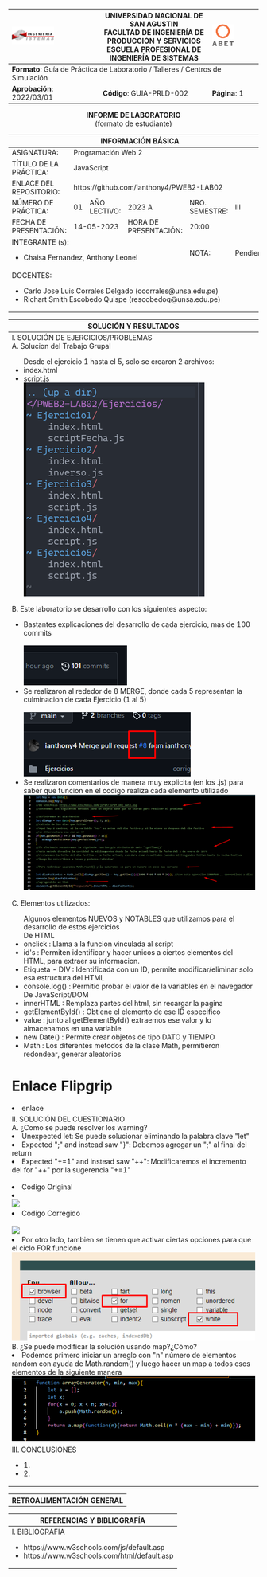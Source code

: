 <div align="center">
<table>
    <theader>
        <tr>
            <td><img src="https://github.com/rescobedoq/pw2/blob/main/epis.png?raw=true" alt="EPIS" style="width:50%; height:auto"/></td>
            <th>
                <span style="font-weight:bold;">UNIVERSIDAD NACIONAL DE SAN AGUSTIN</span><br />
                <span style="font-weight:bold;">FACULTAD DE INGENIERÍA DE PRODUCCIÓN Y SERVICIOS</span><br />
                <span style="font-weight:bold;">ESCUELA PROFESIONAL DE INGENIERÍA DE SISTEMAS</span>
            </th>
            <td><img src="https://github.com/rescobedoq/pw2/blob/main/abet.png?raw=true" alt="ABET" style="width:50%; height:auto"/></td>
        </tr>
    </theader>
    <tbody>
        <tr><td colspan="3"><span style="font-weight:bold;">Formato</span>: Guía de Práctica de Laboratorio / Talleres / Centros de Simulación</td></tr>
        <tr><td><span style="font-weight:bold;">Aprobación</span>:  2022/03/01</td><td><span style="font-weight:bold;">Código</span>: GUIA-PRLD-002</td><td><span style="font-weight:bold;">Página</span>: 1</td></tr>
    </tbody>
</table>
</div>

<div align="center">
<span style="font-weight:bold;">INFORME DE LABORATORIO</span><br/>
<span>(formato de estudiante)</span>
</div>


<table>
<theader>
<tr><th colspan="6">INFORMACIÓN BÁSICA</th></tr>
</theader>
<tbody>
<tr><td>ASIGNATURA:</td><td colspan="5">Programación Web 2</td></tr>
<tr><td>TÍTULO DE LA PRÁCTICA:</td><td colspan="5">JavaScript</td></tr>
<tr><td>ENLACE DEL REPOSITORIO:</td><td colspan="5">https://github.com/ianthony4/PWEB2-LAB02</td></tr>
<td>NÚMERO DE PRÁCTICA:</td><td>01</td><td>AÑO LECTIVO:</td><td>2023 A</td><td>NRO. SEMESTRE:</td><td>III</td>
</tr>
<tr>
<td>FECHA DE PRESENTACIÓN:</td><td colspan="2">14-05-2023</td><td>HORA DE PRESENTACIÓN:</td><td colspan="2">20:00</td>
</tr>
<tr><td colspan="4">INTEGRANTE (s):
<ul>
<li>Chaisa Fernandez, Anthony Leonel</li>
</ul>
</td>
<td>NOTA:</td><td>Pendiente</td>
</tr>
<tr><td colspan="6">DOCENTES:
<ul>
<li>Carlo Jose Luis Corrales Delgado (ccorrales@unsa.edu.pe)</li>
<li>Richart Smith Escobedo Quispe (rescobedoq@unsa.edu.pe)</li>
</ul>
</td>
</tr>
</tbody>
</table>
<table>
<theader>
<tr><th>SOLUCIÓN Y RESULTADOS</th></tr>
</theader>
<tbody>
<tr><td>I. SOLUCIÓN DE EJERCICIOS/PROBLEMAS<br>
A. Solucion del Trabajo Grupal
<ul>
Desde el ejercicio 1 hasta el 5, solo se crearon 2 archivos:
<li>index.html</li>
<li>script.js</ls>
<br><img src="labImg/nerdTree.png">
</ul>
B. Este laboratorio se desarrollo con los siguientes aspecto:
<ul>
<li>Bastantes explicaciones del desarrollo de cada ejercicio, mas de 100 commits</li>
<br><img src="labImg/commits.png">
<li>Se realizaron al rededor de 8 MERGE, donde cada 5 representan la culminacion de cada Ejercicio (1 al 5)</li>
<br><img src="labImg/merges.png">
<li>Se realizaron comentarios de manera muy explicita (en los .js) para saber que funcion en el codigo realiza cada elemento utilizado
<br><img src="labImg/comjs.png">
</ul>
C. Elementos utilizados:
<ul>
Algunos elementos NUEVOS y NOTABLES que utilizamos para el desarrollo de estos ejercicios<br>
De HTML
<li>onclick : Llama a la funcion vinculada al script</li>
<li>id's : Permiten identificar y hacer unicos a ciertos elementos del HTML, para extraer su informacion.</li>
<li>Etiqueta - DIV : Identificada con un ID, permite modificar/eliminar solo esa estructura del HTML</li>
<li>console.log() : Permitio probar el valor de la variables en el navegador</li>
De JavaScript/DOM
<li>innerHTML : Remplaza partes del html, sin recargar la pagina</li>
<li>getElementById() : Obtiene el elemento de ese ID especifico</li>
<li>value : junto al getElementById() extraemos ese valor y lo almacenamos en una variable</li>
<li>new Date() : Permite crear objetos de tipo DATO y TIEMPO</li>
<li>Math : Los diferentes metodos de la clase Math, permitieron redondear, generar aleatorios</li>
</ul>
<h1>Enlace Flipgrip</h1>
<li>enlace</li>
</td></tr>
<tr><td>II. SOLUCIÓN DEL CUESTIONARIO<br>
A. ¿Como se puede resolver los warning?<br>
<li>Unexpected let: Se puede solucionar eliminando la palabra clave "let"</li>
<li>Expected ";" and instead saw "}": Debemos agregar un ";" al final del return</li>
<li>Expected "+=1" and instead saw "++": Modificaremos el incremento del for "++"
por la sugerencia "+=1"</li>
<br><li>Codigo Original<li><br>
<img src="https://github.com/rescobedoq/pw2/lab02/arrayGenerator.js.png">
<br><li>Codigo Corregido</li><br>
<img src="labImg/jslinglisto.png">
<br><li>Por otro lado, tambien se tienen que activar ciertas opciones para que el ciclo FOR funcione</li>
<img src="labImg/opciones.png">
B. ¿Se puede modificar la solución usando map?¿Cómo?<br>
<li>Podemos primero iniciar un arreglo con "n" número de elementos random con ayuda de Math.random() y luego hacer un map a todos esos elementos de la siguiente manera </li>
 <img src ="labImg/sol2.png">
</td></tr>
<tr><td>III. CONCLUSIONES
<ul>
<li>
1.
</li>
<li>
2.
</li>
</ul>
</td></tr>
</tbody>
</table>
<table>
<theader>
<tr><th>RETROALIMENTACIÓN GENERAL</th></tr>
</theader>
<tbody>
</table>
<table>
<theader>
<tr><th>REFERENCIAS Y BIBLIOGRAFÍA</th></tr>
</theader>
<tbody>
<tr><td>I. BIBLIOGRAFÍA
<ul>
<li>https://www.w3schools.com/js/default.asp </li>
<li>https://www.w3schools.com/html/default.asp</li>
</ul>
</td></tr>
</tbody>
</table>
                                                                                                                                                                                       

